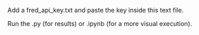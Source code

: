 Add a fred_api_key.txt and paste the key inside this text file.

Run the .py (for results) or .ipynb (for a more visual execution).
